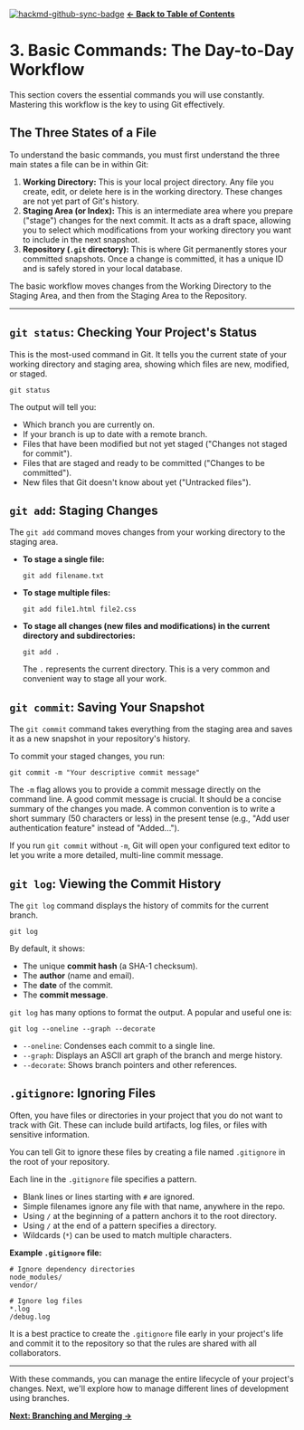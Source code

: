 [![hackmd-github-sync-badge](https://hackmd.io/54B2bKw5SViJD3hlrmGAoQ/badge)](https://hackmd.io/54B2bKw5SViJD3hlrmGAoQ)
[**&#8592; Back to Table of Contents**](./README.md)

# 3. Basic Commands: The Day-to-Day Workflow

This section covers the essential commands you will use constantly. Mastering this workflow is the key to using Git effectively.

## The Three States of a File

To understand the basic commands, you must first understand the three main states a file can be in within Git:

1.  **Working Directory:** This is your local project directory. Any file you create, edit, or delete here is in the working directory. These changes are not yet part of Git's history.
2.  **Staging Area (or Index):** This is an intermediate area where you prepare ("stage") changes for the next commit. It acts as a draft space, allowing you to select which modifications from your working directory you want to include in the next snapshot.
3.  **Repository (`.git` directory):** This is where Git permanently stores your committed snapshots. Once a change is committed, it has a unique ID and is safely stored in your local database.

The basic workflow moves changes from the Working Directory to the Staging Area, and then from the Staging Area to the Repository.

---

## `git status`: Checking Your Project's Status

This is the most-used command in Git. It tells you the current state of your working directory and staging area, showing which files are new, modified, or staged.

```/dev/null/status.sh#L1-1
git status
```

The output will tell you:
*   Which branch you are currently on.
*   If your branch is up to date with a remote branch.
*   Files that have been modified but not yet staged ("Changes not staged for commit").
*   Files that are staged and ready to be committed ("Changes to be committed").
*   New files that Git doesn't know about yet ("Untracked files").

## `git add`: Staging Changes

The `git add` command moves changes from your working directory to the staging area.

*   **To stage a single file:**
    ```/dev/null/add.sh#L1-1
    git add filename.txt
    ```

*   **To stage multiple files:**
    ```/dev/null/add.sh#L1-1
    git add file1.html file2.css
    ```

*   **To stage all changes (new files and modifications) in the current directory and subdirectories:**
    ```/dev/null/add.sh#L1-1
    git add .
    ```
    The `.` represents the current directory. This is a very common and convenient way to stage all your work.

## `git commit`: Saving Your Snapshot

The `git commit` command takes everything from the staging area and saves it as a new snapshot in your repository's history.

To commit your staged changes, you run:
```/dev/null/commit.sh#L1-1
git commit -m "Your descriptive commit message"
```
The `-m` flag allows you to provide a commit message directly on the command line. A good commit message is crucial. It should be a concise summary of the changes you made. A common convention is to write a short summary (50 characters or less) in the present tense (e.g., "Add user authentication feature" instead of "Added...").

If you run `git commit` without `-m`, Git will open your configured text editor to let you write a more detailed, multi-line commit message.

## `git log`: Viewing the Commit History

The `git log` command displays the history of commits for the current branch.

```/dev/null/log.sh#L1-1
git log
```

By default, it shows:
*   The unique **commit hash** (a SHA-1 checksum).
*   The **author** (name and email).
*   The **date** of the commit.
*   The **commit message**.

`git log` has many options to format the output. A popular and useful one is:
```/dev/null/log.sh#L1-1
git log --oneline --graph --decorate
```
*   `--oneline`: Condenses each commit to a single line.
*   `--graph`: Displays an ASCII art graph of the branch and merge history.
*   `--decorate`: Shows branch pointers and other references.

## `.gitignore`: Ignoring Files

Often, you have files or directories in your project that you do not want to track with Git. These can include build artifacts, log files, or files with sensitive information.

You can tell Git to ignore these files by creating a file named `.gitignore` in the root of your repository.

Each line in the `.gitignore` file specifies a pattern.
*   Blank lines or lines starting with `#` are ignored.
*   Simple filenames ignore any file with that name, anywhere in the repo.
*   Using `/` at the beginning of a pattern anchors it to the root directory.
*   Using `/` at the end of a pattern specifies a directory.
*   Wildcards (`*`) can be used to match multiple characters.

**Example `.gitignore` file:**
```/dev/null/.gitignore#L1-6
# Ignore dependency directories
node_modules/
vendor/

# Ignore log files
*.log
/debug.log
```
It is a best practice to create the `.gitignore` file early in your project's life and commit it to the repository so that the rules are shared with all collaborators.

---

With these commands, you can manage the entire lifecycle of your project's changes. Next, we'll explore how to manage different lines of development using branches.

[**Next: Branching and Merging &#8594;**](./branching-and-merging.md)